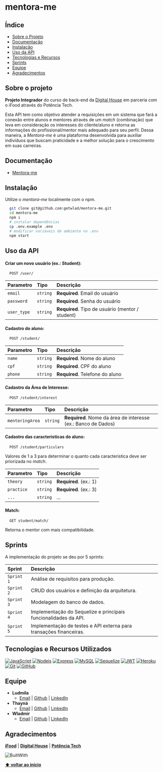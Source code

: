# mentora-me

## Índice

- [Sobre o Projeto](#sobre-o-projeto)
- [Documentação](#documentação)
- [Instalação](#instalação)
- [Uso da API](#uso-da-api)
- [Tecnologias e Recursos](#tecnologias-e-recursos-utilizados)
- [Sprints](#sprints)
- [Equipe](#equipe)
- [Agradecimentos](#agradecimentos)

## Sobre o projeto

**Projeto Integrador** do curso de back-end da [Digital House](https://www.digitalhouse.com/br) em parceria com o iFood através do Potência Tech.

Esta API tem como objetivo atender a requisições em um sistema que fará a conexão entre alunos e mentores através de um _match_ (combinação) que leva em consideração os interesses do cliente/aluno e retorna as informações do profissional/mentor mais adequado para seu perfil.
Dessa maneira, a _Mentora-me_ é uma plataforma desenvolvida para auxiliar indivíduos que buscam praticidade e a melhor solução para o crescimento em suas carreiras.

## Documentação

- [Mentora-me](https://mentora-me.herokuapp.com/docs)

## Instalação

Utilize o _mentora-me_ localmente com o npm.

```bash
  git clone git@github.com:getwlad/mentora-me.git
  cd mentora-me
  npm i
  # instalar dependências
  cp .env.example .env
  # modificar variáveis de ambiente no .env
  npm start
```

## Uso da API

#### Criar um novo usuário (ex.: Student):

```
  POST /user/
```

| Parametro   | Tipo     | Descrição                                        |
| :---------- | :------- | :----------------------------------------------- |
| `email`     | `string` | **Required**. Email do usuário                   |
| `password`  | `string` | **Required**. Senha do usuário                   |
| `user_type` | `string` | **Required**. Tipo de usuário (mentor / student) |

#### Cadastro do aluno:

```
  POST /student/
```

| Parametro | Tipo     | Descrição                       |
| :-------- | :------- | :------------------------------ |
| `name`    | `string` | **Required**. Nome do aluno     |
| `cpf`     | `string` | **Required**. CPF do aluno      |
| `phone`   | `string` | **Required**. Telefone do aluno |

#### Cadastro da Área de Interesse:

```
  POST /student/interest
```

| Parametro       | Tipo     | Descrição                                                     |
| :-------------- | :------- | :------------------------------------------------------------ |
| `mentoringArea` | `string` | **Required**. Nome da área de interesse (ex.: Banco de Dados) |

#### Cadastro das caracteristicas do aluno:

```
  POST /student/particulars
```

Valores de 1 a 3 para determinar o quanto cada característica deve ser priorizada no _match_.

| Parametro  | Tipo     | Descrição              |
| :--------- | :------- | :--------------------- |
| `theory`   | `string` | **Required**. (ex.: 1) |
| `practice` | `string` | **Required**. (ex.: 3) |
| `...`      | `string` | ...                    |

#### Match:

```
  GET student/match/
```

Retorna o mentor com mais compatibilidade.

## Sprints

A implementação do projeto se deu por 5 sprints:

| Sprint     | Descrição                                                          |
| :--------- | :----------------------------------------------------------------- |
| `Sprint 1` | Análise de requisitos para produção.                               |
| `Sprint 2` | CRUD dos usuários e definição da arquitetura.                      |
| `Sprint 3` | Modelagem do banco de dados.                                       |
| `Sprint 4` | Implementação do Sequelize e principais funcionalidades da API.    |
| `Sprint 5` | Implementação de testes e API externa para transações financeiras. |

## Tecnologias e Recursos Utilizados

[![JavaScript](https://img.shields.io/badge/JavaScript-F7DF1E?&style=for-the-badge&logo=javascript&logoColor=black)](https://tc39.es/ecma262/)
[![Nodejs](https://img.shields.io/badge/Node.js-43853D?&style=for-the-badge&logo=node.js&logoColor=white)](https://nodejs.org/en/docs/)
[![Express](https://img.shields.io/badge/express.js-%23404d59.svg?&style=for-the-badge&logo=express&logoColor=%2361DAFB)](https://expressjs.com/en/5x/api.html)
[![MySQL](https://img.shields.io/badge/MySQL-00000F?&style=for-the-badge&logo=mysql&logoColor=white)](https://dev.mysql.com/doc/)
[![Sequelize](https://img.shields.io/badge/Sequelize-52B0E7?&style=for-the-badge&logo=Sequelize&logoColor=white)](https://sequelize.org/docs/v6/getting-started/)
[![JWT](https://img.shields.io/badge/JWT-black?&style=for-the-badge&logo=JSON%20web%20tokens)](https://jwt.io/introduction)
[![Heroku](https://img.shields.io/badge/Heroku-430098?&style=for-the-badge&logo=heroku&logoColor=white)](https://devcenter.heroku.com/)
[![Git](https://img.shields.io/badge/GIT-E44C30?&style=for-the-badge&logo=git&logoColor=white)](https://git-scm.com/doc)
[![GitHub](https://img.shields.io/badge/GitHub-100000?&style=for-the-badge&logo=github&logoColor=white)](https://github.com/)

## Equipe

- **Ludmila**
  - [Email](mailto:ghansth@gmail.com) | [Github](https://github.com/ludmila-chagas) | [LinkedIn](https://www.linkedin.com/in/ludmila-chagas-273548187/)
- **Thayná**
  - [Email](mailto:thna.rdg@gmail.com) | [Github](https://github.com/thnardg) | [LinkedIn](https://www.linkedin.com/in/thayna-rdg/)
- **Wladmir**
  - [Email](mailto:wladmcd@gmail.com) | [Github](https://github.com/getwlad) | [LinkedIn](https://www.linkedin.com/in/wladmir-rodrigues/)

## Agradecimentos

[**iFood**](https://institucional.ifood.com.br/?utm_source=site_ifood) | [**Digital House**](https://www.digitalhouse.com/br) | [**Potência Tech**](https://potenciatech.com.br/)

![BuiltWith](https://ForTheBadge.com/images/badges/built-with-love.svg)

**[⬆ voltar ao início](#mentora-me)**
